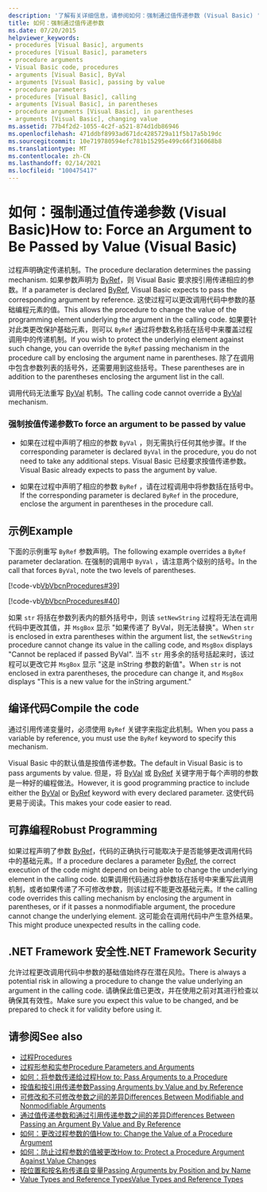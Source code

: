 ```yaml
---
description: '了解有关详细信息，请参阅如何：强制通过值传递参数 (Visual Basic) '
title: 如何：强制通过值传递参数
ms.date: 07/20/2015
helpviewer_keywords:
- procedures [Visual Basic], arguments
- procedures [Visual Basic], parameters
- procedure arguments
- Visual Basic code, procedures
- arguments [Visual Basic], ByVal
- arguments [Visual Basic], passing by value
- procedure parameters
- procedures [Visual Basic], calling
- arguments [Visual Basic], in parentheses
- procedure arguments [Visual Basic], in parentheses
- arguments [Visual Basic], changing value
ms.assetid: 77b4f2d2-1055-4c2f-a521-874d1db86946
ms.openlocfilehash: 471ddbf8993ad671dc4285729a11f5b17a5b19dc
ms.sourcegitcommit: 10e719780594efc781b15295e499c66f316068b8
ms.translationtype: MT
ms.contentlocale: zh-CN
ms.lasthandoff: 02/14/2021
ms.locfileid: "100475417"
---
```

# <a name="how-to-force-an-argument-to-be-passed-by-value-visual-basic"></a><span data-ttu-id="97d68-103">如何：强制通过值传递参数 (Visual Basic)</span><span class="sxs-lookup"><span data-stu-id="97d68-103">How to: Force an Argument to Be Passed by Value (Visual Basic)</span></span>

<span data-ttu-id="97d68-104">过程声明确定传递机制。</span><span class="sxs-lookup"><span data-stu-id="97d68-104">The procedure declaration determines the passing mechanism.</span></span> <span data-ttu-id="97d68-105">如果参数声明为 [ByRef](../../../language-reference/modifiers/byref.md)，则 Visual Basic 要求按引用传递相应的参数。</span><span class="sxs-lookup"><span data-stu-id="97d68-105">If a parameter is declared [ByRef](../../../language-reference/modifiers/byref.md), Visual Basic expects to pass the corresponding argument by reference.</span></span> <span data-ttu-id="97d68-106">这使过程可以更改调用代码中参数的基础编程元素的值。</span><span class="sxs-lookup"><span data-stu-id="97d68-106">This allows the procedure to change the value of the programming element underlying the argument in the calling code.</span></span> <span data-ttu-id="97d68-107">如果要针对此类更改保护基础元素，则可以 `ByRef` 通过将参数名称括在括号中来覆盖过程调用中的传递机制。</span><span class="sxs-lookup"><span data-stu-id="97d68-107">If you wish to protect the underlying element against such change, you can override the `ByRef` passing mechanism in the procedure call by enclosing the argument name in parentheses.</span></span> <span data-ttu-id="97d68-108">除了在调用中包含参数列表的括号外，还需要用到这些括号。</span><span class="sxs-lookup"><span data-stu-id="97d68-108">These parentheses are in addition to the parentheses enclosing the argument list in the call.</span></span>  
  
 <span data-ttu-id="97d68-109">调用代码无法重写 [ByVal](../../../language-reference/modifiers/byval.md) 机制。</span><span class="sxs-lookup"><span data-stu-id="97d68-109">The calling code cannot override a [ByVal](../../../language-reference/modifiers/byval.md) mechanism.</span></span>  
  
### <a name="to-force-an-argument-to-be-passed-by-value"></a><span data-ttu-id="97d68-110">强制按值传递参数</span><span class="sxs-lookup"><span data-stu-id="97d68-110">To force an argument to be passed by value</span></span>  
  
- <span data-ttu-id="97d68-111">如果在过程中声明了相应的参数 `ByVal` ，则无需执行任何其他步骤。</span><span class="sxs-lookup"><span data-stu-id="97d68-111">If the corresponding parameter is declared `ByVal` in the procedure, you do not need to take any additional steps.</span></span> <span data-ttu-id="97d68-112">Visual Basic 已经要求按值传递参数。</span><span class="sxs-lookup"><span data-stu-id="97d68-112">Visual Basic already expects to pass the argument by value.</span></span>  
  
- <span data-ttu-id="97d68-113">如果在过程中声明了相应的参数 `ByRef` ，请在过程调用中将参数括在括号中。</span><span class="sxs-lookup"><span data-stu-id="97d68-113">If the corresponding parameter is declared `ByRef` in the procedure, enclose the argument in parentheses in the procedure call.</span></span>  
  
## <a name="example"></a><span data-ttu-id="97d68-114">示例</span><span class="sxs-lookup"><span data-stu-id="97d68-114">Example</span></span>  

 <span data-ttu-id="97d68-115">下面的示例重写 `ByRef` 参数声明。</span><span class="sxs-lookup"><span data-stu-id="97d68-115">The following example overrides a `ByRef` parameter declaration.</span></span> <span data-ttu-id="97d68-116">在强制的调用中 `ByVal` ，请注意两个级别的括号。</span><span class="sxs-lookup"><span data-stu-id="97d68-116">In the call that forces `ByVal`, note the two levels of parentheses.</span></span>  
  
 [!code-vb[VbVbcnProcedures#39](~/samples/snippets/visualbasic/VS_Snippets_VBCSharp/VbVbcnProcedures/VB/Class1.vb#39)]  
  
 [!code-vb[VbVbcnProcedures#40](~/samples/snippets/visualbasic/VS_Snippets_VBCSharp/VbVbcnProcedures/VB/Class1.vb#40)]  
  
 <span data-ttu-id="97d68-117">如果 `str` 将括在参数列表内的额外括号中，则该 `setNewString` 过程将无法在调用代码中更改其值，并 `MsgBox` 显示 "如果传递了 ByVal，则无法替换"。</span><span class="sxs-lookup"><span data-stu-id="97d68-117">When `str` is enclosed in extra parentheses within the argument list, the `setNewString` procedure cannot change its value in the calling code, and `MsgBox` displays "Cannot be replaced if passed ByVal".</span></span> <span data-ttu-id="97d68-118">当不 `str` 用多余的括号括起来时，该过程可以更改它并 `MsgBox` 显示 "这是 inString 参数的新值"。</span><span class="sxs-lookup"><span data-stu-id="97d68-118">When `str` is not enclosed in extra parentheses, the procedure can change it, and `MsgBox` displays "This is a new value for the inString argument."</span></span>  
  
## <a name="compile-the-code"></a><span data-ttu-id="97d68-119">编译代码</span><span class="sxs-lookup"><span data-stu-id="97d68-119">Compile the code</span></span>  

 <span data-ttu-id="97d68-120">通过引用传递变量时，必须使用 `ByRef` 关键字来指定此机制。</span><span class="sxs-lookup"><span data-stu-id="97d68-120">When you pass a variable by reference, you must use the `ByRef` keyword to specify this mechanism.</span></span>  
  
 <span data-ttu-id="97d68-121">Visual Basic 中的默认值是按值传递参数。</span><span class="sxs-lookup"><span data-stu-id="97d68-121">The default in Visual Basic is to pass arguments by value.</span></span> <span data-ttu-id="97d68-122">但是，将 [ByVal](../../../language-reference/modifiers/byval.md) 或 [ByRef](../../../language-reference/modifiers/byref.md) 关键字用于每个声明的参数是一种好的编程做法。</span><span class="sxs-lookup"><span data-stu-id="97d68-122">However, it is good programming practice to include either the [ByVal](../../../language-reference/modifiers/byval.md) or [ByRef](../../../language-reference/modifiers/byref.md) keyword with every declared parameter.</span></span> <span data-ttu-id="97d68-123">这使代码更易于阅读。</span><span class="sxs-lookup"><span data-stu-id="97d68-123">This makes your code easier to read.</span></span>  
  
## <a name="robust-programming"></a><span data-ttu-id="97d68-124">可靠编程</span><span class="sxs-lookup"><span data-stu-id="97d68-124">Robust Programming</span></span>  

 <span data-ttu-id="97d68-125">如果过程声明了参数 [ByRef](../../../language-reference/modifiers/byref.md)，代码的正确执行可能取决于是否能够更改调用代码中的基础元素。</span><span class="sxs-lookup"><span data-stu-id="97d68-125">If a procedure declares a parameter [ByRef](../../../language-reference/modifiers/byref.md), the correct execution of the code might depend on being able to change the underlying element in the calling code.</span></span> <span data-ttu-id="97d68-126">如果调用代码通过将参数括在括号中来重写此调用机制，或者如果传递了不可修改参数，则该过程不能更改基础元素。</span><span class="sxs-lookup"><span data-stu-id="97d68-126">If the calling code overrides this calling mechanism by enclosing the argument in parentheses, or if it passes a nonmodifiable argument, the procedure cannot change the underlying element.</span></span> <span data-ttu-id="97d68-127">这可能会在调用代码中产生意外结果。</span><span class="sxs-lookup"><span data-stu-id="97d68-127">This might produce unexpected results in the calling code.</span></span>  
  
## <a name="net-framework-security"></a><span data-ttu-id="97d68-128">.NET Framework 安全性</span><span class="sxs-lookup"><span data-stu-id="97d68-128">.NET Framework Security</span></span>  

 <span data-ttu-id="97d68-129">允许过程更改调用代码中参数的基础值始终存在潜在风险。</span><span class="sxs-lookup"><span data-stu-id="97d68-129">There is always a potential risk in allowing a procedure to change the value underlying an argument in the calling code.</span></span> <span data-ttu-id="97d68-130">请确保此值已更改，并在使用之前对其进行检查以确保其有效性。</span><span class="sxs-lookup"><span data-stu-id="97d68-130">Make sure you expect this value to be changed, and be prepared to check it for validity before using it.</span></span>  
  
## <a name="see-also"></a><span data-ttu-id="97d68-131">请参阅</span><span class="sxs-lookup"><span data-stu-id="97d68-131">See also</span></span>

- [<span data-ttu-id="97d68-132">过程</span><span class="sxs-lookup"><span data-stu-id="97d68-132">Procedures</span></span>](./index.md)
- [<span data-ttu-id="97d68-133">过程形参和实参</span><span class="sxs-lookup"><span data-stu-id="97d68-133">Procedure Parameters and Arguments</span></span>](./procedure-parameters-and-arguments.md)
- [<span data-ttu-id="97d68-134">如何：将参数传递给过程</span><span class="sxs-lookup"><span data-stu-id="97d68-134">How to: Pass Arguments to a Procedure</span></span>](./how-to-pass-arguments-to-a-procedure.md)
- [<span data-ttu-id="97d68-135">按值和按引用传递参数</span><span class="sxs-lookup"><span data-stu-id="97d68-135">Passing Arguments by Value and by Reference</span></span>](./passing-arguments-by-value-and-by-reference.md)
- [<span data-ttu-id="97d68-136">可修改和不可修改参数之间的差异</span><span class="sxs-lookup"><span data-stu-id="97d68-136">Differences Between Modifiable and Nonmodifiable Arguments</span></span>](./differences-between-modifiable-and-nonmodifiable-arguments.md)
- [<span data-ttu-id="97d68-137">通过值传递参数和通过引用传递参数之间的差异</span><span class="sxs-lookup"><span data-stu-id="97d68-137">Differences Between Passing an Argument By Value and By Reference</span></span>](./differences-between-passing-an-argument-by-value-and-by-reference.md)
- [<span data-ttu-id="97d68-138">如何：更改过程参数的值</span><span class="sxs-lookup"><span data-stu-id="97d68-138">How to: Change the Value of a Procedure Argument</span></span>](./how-to-change-the-value-of-a-procedure-argument.md)
- [<span data-ttu-id="97d68-139">如何：防止过程参数的值被更改</span><span class="sxs-lookup"><span data-stu-id="97d68-139">How to: Protect a Procedure Argument Against Value Changes</span></span>](./how-to-protect-a-procedure-argument-against-value-changes.md)
- [<span data-ttu-id="97d68-140">按位置和按名称传递自变量</span><span class="sxs-lookup"><span data-stu-id="97d68-140">Passing Arguments by Position and by Name</span></span>](./passing-arguments-by-position-and-by-name.md)
- [<span data-ttu-id="97d68-141">Value Types and Reference Types</span><span class="sxs-lookup"><span data-stu-id="97d68-141">Value Types and Reference Types</span></span>](../data-types/value-types-and-reference-types.md)
